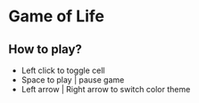 # Game of Life

## How to play?

* Left click to toggle cell
* Space to play | pause game
* Left arrow | Right arrow to switch color theme
